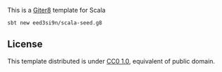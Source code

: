 This is a [Giter8][g8] template for Scala

```
sbt new eed3si9n/scala-seed.g8
```

License
-------
This template distributed is under [CC0 1.0](https://creativecommons.org/publicdomain/zero/1.0/),
equivalent of public domain.

[g8]: http://www.foundweekends.org/giter8/
